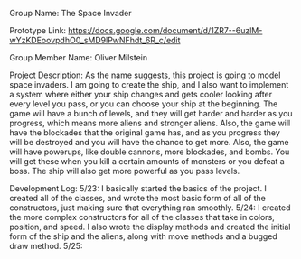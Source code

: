 Group Name: The Space Invader

Prototype Link: https://docs.google.com/document/d/1ZR7--6uzlM-wYzKDEoovpdhO0_sMD9lPwNFhdt_6R_c/edit

Group Member Name: Oliver Milstein

Project Description:
    As the name suggests, this project is going to model space invaders. I am going to create the ship, and I also want to implement a system where either your ship changes and gets cooler looking after every level you pass, or you can choose your ship at the beginning. The game will have a bunch of levels, and they will get harder and harder as you progress, which means more aliens and stronger aliens. Also, the game will have the blockades that the original game has, and as you progress they will be destroyed and you will have the chance to get more. Also, the game will have powerups, like double cannons, more blockades, and bombs. You will get these when you kill a certain amounts of monsters or you defeat a boss. The ship will also get more powerful as you pass levels. 

Development Log:
5/23: I basically started the basics of the project. I created all of the classes, and wrote the most basic form of all of the constructors, just making sure that everything ran smoothly.
5/24: I created the more complex constructors for all of the classes that take in colors, position, and speed. I also wrote the display methods and created the initial form of the ship and the aliens, along with move methods and a bugged draw method.
5/25: 
